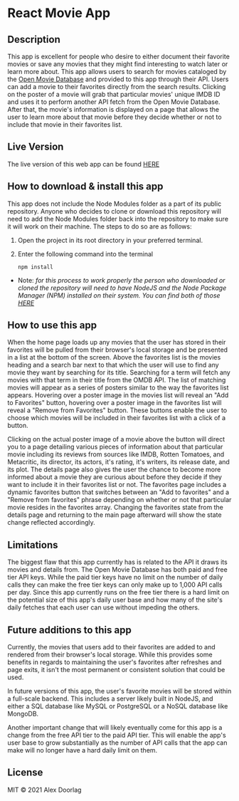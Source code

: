 # React Movie App

## Description

This app is excellent for people who desire to either document their favorite movies or save any movies that they might find interesting to watch later or learn more about. This app allows users to search for movies cataloged by the [Open Movie Database](https://www.omdbapi.com/) and provided to this app through their API. Users can add a movie to their favorites directly from the search results. Clicking on the poster of a movie will grab that particular movies' unique IMDB ID and uses it to perform another API fetch from the Open Movie Database. After that, the movie's information is displayed on a page that allows the user to learn more about that movie before they decide whether or not to include that movie in their favorites list.

## Live Version

The live version of this web app can be found [HERE](https://open-movie-app.netlify.app/)

## How to download & install this app

This app does not include the Node Modules folder as a part of its public repository. Anyone who decides to clone or download this repository will need to add the Node Modules folder back into the repository to make sure it will work on their machine. The steps to do so are as follows:

1.  Open the project in its root directory in your preferred terminal.

2.  Enter the following command into the terminal

        npm install

- Note: _for this process to work properly the person who downloaded or cloned the repository will need to have NodeJS and the Node Package Manager (NPM) installed on their system. You can find both of those [HERE](https://nodejs.org/en/)_

## How to use this app

When the home page loads up any movies that the user has stored in their favorites will be pulled from their browser's local storage and be presented in a list at the bottom of the screen. Above the favorites list is the movies heading and a search bar next to that which the user will use to find any movie they want by searching for its title. Searching for a term will fetch any movies with that term in their title from the OMDB API. The list of matching movies will appear as a series of posters similar to the way the favorites list appears. Hovering over a poster image in the movies list will reveal an "Add to Favorites" button, hovering over a poster image in the favorites list will reveal a "Remove from Favorites" button. These buttons enable the user to choose which movies will be included in their favorites list with a click of a button.

Clicking on the actual poster image of a movie above the button will direct you to a page detailing various pieces of information about that particular movie including its reviews from sources like IMDB, Rotten Tomatoes, and Metacritic, its director, its actors, it's rating, it's writers, its release date, and its plot. The details page also gives the user the chance to become more informed about a movie they are curious about before they decide if they want to include it in their favorites list or not. The favorites page includes a dynamic favorites button that switches between an "Add to favorites" and a "Remove from favorites" phrase depending on whether or not that particular movie resides in the favorites array. Changing the favorites state from the details page and returning to the main page afterward will show the state change reflected accordingly.

## Limitations

The biggest flaw that this app currently has is related to the API it draws its movies and details from. The Open Movie Database has both paid and free tier API keys. While the paid tier keys have no limit on the number of daily calls they can make the free tier keys can only make up to 1,000 API calls per day. Since this app currently runs on the free tier there is a hard limit on the potential size of this app's daily user base and how many of the site's daily fetches that each user can use without impeding the others.

## Future additions to this app

Currently, the movies that users add to their favorites are added to and rendered from their browser's local storage. While this provides some benefits in regards to maintaining the user's favorites after refreshes and page exits, it isn't the most permanent or consistent solution that could be used.

In future versions of this app, the user's favorite movies will be stored within a full-scale backend. This includes a server likely built in NodeJS, and either a SQL database like MySQL or PostgreSQL or a NoSQL database like MongoDB.

Another important change that will likely eventually come for this app is a change from the free API tier to the paid API tier. This will enable the app's user base to grow substantially as the number of API calls that the app can make will no longer have a hard daily limit on them.

## License

MIT © 2021 Alex Doorlag
